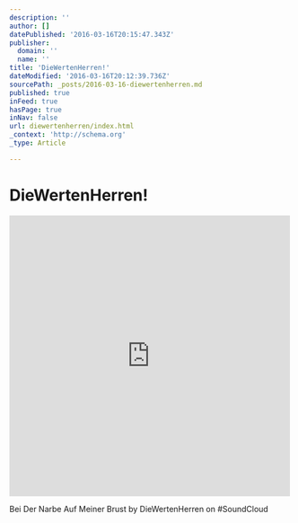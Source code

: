 ```yaml
---
description: ''
author: []
datePublished: '2016-03-16T20:15:47.343Z'
publisher:
  domain: ''
  name: ''
title: 'DieWertenHerren!'
dateModified: '2016-03-16T20:12:39.736Z'
sourcePath: _posts/2016-03-16-diewertenherren.md
published: true
inFeed: true
hasPage: true
inNav: false
url: diewertenherren/index.html
_context: 'http://schema.org'
_type: Article

---
```

# DieWertenHerren!

<iframe src="https://cdn.embedly.com/widgets/media.html?src=https%3A%2F%2Fw.soundcloud.com%2Fplayer%2F%3Fvisual%3Dtrue%26url%3Dhttp%253A%252F%252Fapi.soundcloud.com%252Ftracks%252F251645771%26show_artwork%3Dtrue&amp;url=https%3A%2F%2Fsoundcloud.com%2Fdiewertenherren%2Fbei-der-narbe-auf-meiner-brust-1&amp;image=http%3A%2F%2Fi1.sndcdn.com%2Fartworks-000150738817-iyohmh-t500x500.jpg&amp;key=b7d04c9b404c499eba89ee7072e1c4f7&amp;type=text%2Fhtml&amp;schema=soundcloud" width="500" height="500" scrolling="no" frameborder="0" allowfullscreen="allowfullscreen" style=""></iframe>

Bei Der Narbe Auf Meiner Brust by DieWertenHerren on \#SoundCloud